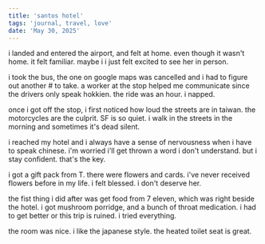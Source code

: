 ```yaml
---
title: 'santos hotel'
tags: 'journal, travel, love'
date: 'May 30, 2025'
---
```


i landed and entered the airport, and felt at home. even though it wasn't home. it felt familiar. maybe i i just felt excited to see her in person.

i took the bus, the one on google maps was cancelled and i had to figure out another # to take. a worker at the stop helped me communicate since the drivers only speak hokkien. the ride was an hour. i napped.

once i got off the stop, i first noticed how loud the streets are in taiwan. the motorcycles are the culprit. SF is so quiet. i walk in the streets in the morning and sometimes it's dead silent.

i reached my hotel and i always have a sense of nervousness when i have to speak chinese. i'm worried i'll get thrown a word i don't understand. but i stay confident. that's the key.

i got a gift pack from T. there were flowers and cards. i've never received flowers before in my life. i felt blessed. i don't deserve her.

the fist thing i did after was get food from 7 eleven, which was right beside the hotel. i got mushroom porridge, and a bunch of throat medication. i had to get better or this trip is ruined. i tried everything.

the room was nice. i like the japanese style. the heated toilet seat is great.
